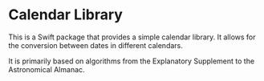 # Calendar Library

This is a Swift package that provides a simple calendar library.
It allows for the conversion between dates in different calendars.

It is primarily based on algorithms from the
Explanatory Supplement to the Astronomical Almanac.
  
